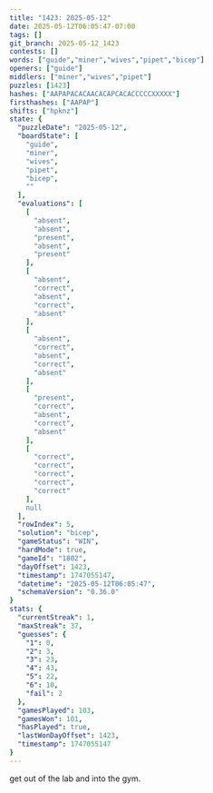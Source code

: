 ```yaml
---
title: "1423: 2025-05-12"
date: 2025-05-12T06:05:47-07:00
tags: []
git_branch: 2025-05-12_1423
contests: []
words: ["guide","miner","wives","pipet","bicep"]
openers: ["guide"]
middlers: ["miner","wives","pipet"]
puzzles: [1423]
hashes: ["AAPAPACACAACACAPCACACCCCCXXXXX"]
firsthashes: ["AAPAP"]
shifts: ["hpknz"]
state: {
  "puzzleDate": "2025-05-12",
  "boardState": [
    "guide",
    "miner",
    "wives",
    "pipet",
    "bicep",
    ""
  ],
  "evaluations": [
    [
      "absent",
      "absent",
      "present",
      "absent",
      "present"
    ],
    [
      "absent",
      "correct",
      "absent",
      "correct",
      "absent"
    ],
    [
      "absent",
      "correct",
      "absent",
      "correct",
      "absent"
    ],
    [
      "present",
      "correct",
      "absent",
      "correct",
      "absent"
    ],
    [
      "correct",
      "correct",
      "correct",
      "correct",
      "correct"
    ],
    null
  ],
  "rowIndex": 5,
  "solution": "bicep",
  "gameStatus": "WIN",
  "hardMode": true,
  "gameId": "1802",
  "dayOffset": 1423,
  "timestamp": 1747055147,
  "datetime": "2025-05-12T06:05:47",
  "schemaVersion": "0.36.0"
}
stats: {
  "currentStreak": 1,
  "maxStreak": 37,
  "guesses": {
    "1": 0,
    "2": 3,
    "3": 23,
    "4": 43,
    "5": 22,
    "6": 10,
    "fail": 2
  },
  "gamesPlayed": 103,
  "gamesWon": 101,
  "hasPlayed": true,
  "lastWonDayOffset": 1423,
  "timestamp": 1747055147
}
---
```

get out of the lab and into the gym. 
<!-- more -->
